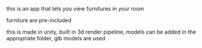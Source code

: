 this is an app that lets you view furnitures in your room

furniture are pre-included

this is made in unity, built in 3d render pipeline, models can be added in the appropriate folder, glb models are used
